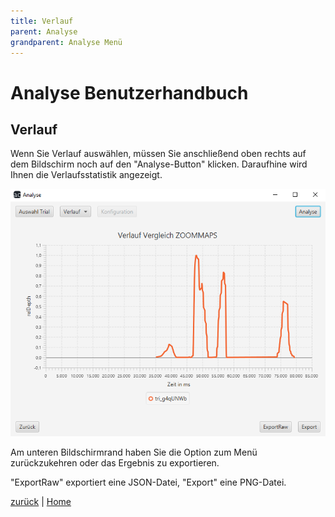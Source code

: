 ```yaml
---
title: Verlauf
parent: Analyse
grandparent: Analyse Menü
---
```

# Analyse Benutzerhandbuch

## Verlauf

Wenn Sie Verlauf auswählen, müssen Sie anschließend oben rechts auf dem Bildschirm noch auf den "Analyse-Button" klicken. Daraufhine wird Ihnen die Verlaufsstatistik angezeigt.

![verlauf](resources/verlauf.PNG)

Am unteren Bildschirmrand haben Sie die Option zum Menü zurückzukehren oder das Ergebnis zu exportieren.

"ExportRaw" exportiert eine JSON-Datei, "Export" eine PNG-Datei.

[zurück](index.md) | [Home](../../index.md)